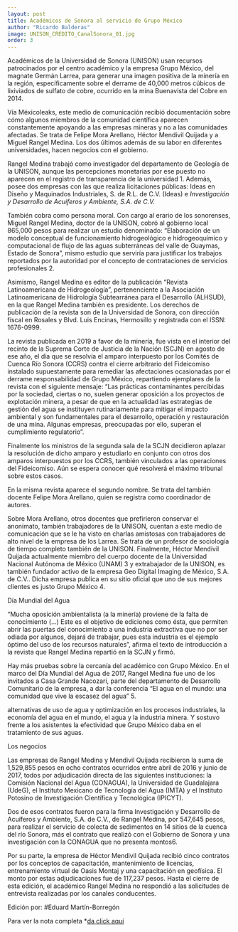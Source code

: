 ```yaml
---
layout: post
title: Académicos de Sonora al servicio de Grupo México
author: "Ricardo Balderas"
image: UNISON_CŔEDITO_CanalSonora_01.jpg
order: 3
---
```


Académicos de la Universidad de Sonora (UNISON) usan recursos patrocinados por el centro académico y la empresa Grupo México, del magnate Germán Larrea, para generar una imagen positiva de la minería en la región, específicamente sobre el derrame de 40,000 metros cúbicos de lixiviados de sulfato de cobre, ocurrido en la mina Buenavista del Cobre en 2014.

Vía Méxicoleaks, este medio de comunicación recibió documentación sobre cómo algunos miembros de la comunidad científica aparecen constantemente apoyando a las empresas mineras y no a las comunidades afectadas. Se trata de Felipe Mora Arellano, Héctor Mendivil Quijada y a Miguel Rangel Medina. Los dos últimos además de su labor en diferentes universidades, hacen negocios con el gobierno.

Rangel Medina trabajó como investigador del departamento de Geología de la UNISON, aunque las percepciones monetarias por ese puesto no aparecen en el registro de transparencia de la universidad 1. Además, posee dos empresas con las que realiza licitaciones públicas: Ideas en Diseño y Maquinados Industriales, S. de R.L. de C.V. (Ideas) e *Investigación y Desarrollo de Acuíferos y Ambiente, S.A. de C.V.*

También cobra como persona moral. Con cargo al erario de los sonorenses, Miguel Rangel Medina, doctor de la UNISON, cobró al gobierno local 865,000 pesos para realizar un estudio denominado: “Elaboración de un modelo conceptual de funcionamiento hidrogeológico e hidrogeoquímico y computacional de flujo de las aguas subterráneas del valle de Guaymas, Estado de Sonora”, mismo estudio que serviría para justificar los trabajos reportados por la autoridad por el concepto de contrataciones de servicios profesionales 2.

Asimismo, Rangel Medina es editor de la publicación “Revista Latinoamericana de Hidrogeología”, pertenenciente a la Asociación Latinoamericana de Hidrología Subtearránea para el Desarrollo (ALHSUD), en la que Rangel Medina también es presidente. Los derechos de publicación de la revista son de la Universidad de Sonora, con dirección fiscal en Rosales y Blvd. Luis Encinas, Hermosillo y registrada con el ISSN: 1676-0999.

La revista publicada en 2019 a favor de la minería, fue vista en el interior del recinto de la Suprema Corte de Justicia de la Nación (SCJN) en agosto de ese año, el día que se resolvía el amparo interpuesto por los Comités de Cuenca Río Sonora (CCRS) contra el cierre arbitrario del Fideicomiso instalado supuestamente para remediar las afectaciones ocasionadas por el derrame responsabilidad de Grupo México, repartiendo ejemplares de la revista con el siguiente mensaje: “Las prácticas contaminantes percibidas por la sociedad, ciertas o no, suelen generar oposición a los proyectos de explotación minera, a pesar de que en la actualidad las estrategias de gestión del agua se instituyen rutinariamente para mitigar el impacto ambiental y son fundamentales para el desarrollo, operación y restauración de una mina. Algunas empresas, preocupadas por ello, superan el cumplimiento regulatorio”.

Finalmente los ministros de la segunda sala de la SCJN decidieron aplazar la resolución de dicho amparo y estudiarlo en conjunto con otros dos amparos interpuestos por los CCRS, también vinculados a las operaciones del Fideicomiso. Aún se espera conocer qué resolverá el máximo tribunal sobre estos casos.

En la misma revista aparece el segundo nombre. Se trata del también docente Felipe Mora Arellano, quien se registra como coordinador de autores.

Sobre Mora Arellano, otros docentes que prefirieron conservar el anonimato, también trabajadores de la UNISON, cuentan a este medio de comunicación que se le ha visto en charlas amistosas con trabajadores de alto nivel de la empresa de los Larrea. Se trata de un profesor de sociología de tiempo completo también de la UNISON.
Finalmente, Héctor Mendivil Quijada actualmente miembro del cuerpo docente de la Universidad Nacional Autónoma de México (UNAM) 3 y extrabajador de la UNISON, es también fundador activo de la empresa Geo Digital Imaging de México, S.A. de C.V.. Dicha empresa publica en su sitio oficial que uno de sus mejores clientes es justo Grupo México 4.

Día Mundial del Agua

“Mucha oposición ambientalista (a la minería) proviene de la falta de conocimiento (…) Este es el objetivo de ediciones como ésta, que permiten abrir las puertas del conocimiento a una industria extractiva que no por ser odiada por algunos, dejará de trabajar, pues esta industria es el ejemplo óptimo del uso de los recursos naturales”, afirma el texto de introducción a la revista que Rangel Medina repartió en la SCJN y firmó.

Hay más pruebas sobre la cercanía del académico con Grupo México. En el marco del Día Mundial del Agua de 2017, Rangel Medina fue uno de los invitados a Casa Grande Nacozari, parte del departamento de Desarrollo Comunitario de la empresa, a dar la conferencia “El agua en el mundo: una comunidad que vive la escasez del agua” 5.

alternativas de uso de agua y optimización en los procesos industriales, la economía del agua en el mundo, el agua y la industria minera. Y sostuvo frente a los asistentes la efectividad que Grupo México daba en el tratamiento de sus aguas.

Los negocios

Las empresas de Rangel Medina y Mendivil Quijada recibieron la suma de 1,529,855 pesos en ocho contratos ocurridos entre abril de 2016 y junio de 2017, todos por adjudicación directa de las siguientes instituciones: la Comisión Nacional del Agua (CONAGUA), la Universidad de Guadalajara (UdeG), el Instituto Mexicano de Tecnología del Agua (IMTA) y el Instituto Potosino de Investigación Científica y Tecnológica (IPICYT).

Dos de esos contratos fueron para la firma Investigación y Desarrollo de Acuíferos y Ambiente, S.A. de C.V., de Rangel Medina, por 547,645 pesos, para realizar el servicio de colecta de sedimentos en 14 sitios de la cuenca del río Sonora, más el contrato que realizó con el Gobierno de Sonora y una investigación con la CONAGUA que no presenta montos6.

Por su parte, la empresa de Héctor Mendivil Quijada recibió cinco contratos por los conceptos de capacitación, mantenimiento de licencias, entrenamiento virtual de Oasis Montaj y una capacitación en geofísica. El monto por estas adjudicaciones fue de 117,237 pesos.
Hasta el cierre de esta edición, el académico Rangel Medina no respondió a las solicitudes de entrevista realizadas por los canales conducentes.

Edición por: #Eduard Martín-Borregón

Para ver la nota completa *[da click aquí](https://https://lanuevaamenazadegrupomexico.projectpoder.org/2019/12/12/academicos-de-sonora-al-servicio-de-grupo-mexico.html)
